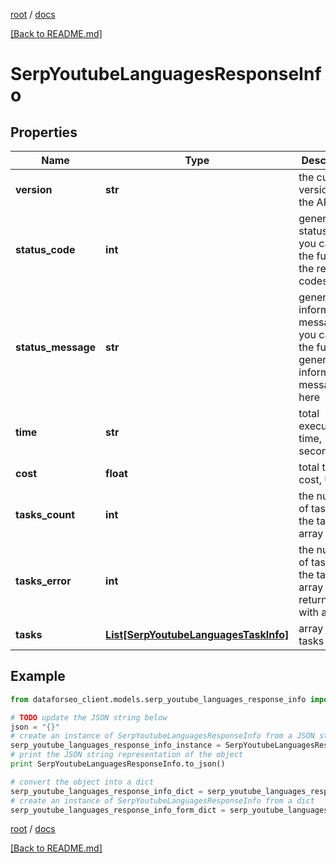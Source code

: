 [root](./../ "root") / [docs](./ "docs")

[[Back to README.md]](./../README.md "[Back to README.md]")

# SerpYoutubeLanguagesResponseInfo

## Properties

Name | Type | Description | Notes
------------ | ------------- | ------------- | -------------
**version** | **str** | the current version of the API | [optional]
**status_code** | **int** | general status code you can find the full list of the response codes here | [optional]
**status_message** | **str** | general informational message you can find the full list of general informational messages here | [optional]
**time** | **str** | total execution time, seconds | [optional]
**cost** | **float** | total tasks cost, USD | [optional]
**tasks_count** | **int** | the number of tasks in the tasks array | [optional]
**tasks_error** | **int** | the number of tasks in the tasks array returned with an error | [optional]
**tasks** | [**List[SerpYoutubeLanguagesTaskInfo]**](SerpYoutubeLanguagesTaskInfo.md) | array of tasks | [optional]

## Example

```python
from dataforseo_client.models.serp_youtube_languages_response_info import SerpYoutubeLanguagesResponseInfo

# TODO update the JSON string below
json = "{}"
# create an instance of SerpYoutubeLanguagesResponseInfo from a JSON string
serp_youtube_languages_response_info_instance = SerpYoutubeLanguagesResponseInfo.from_json(json)
# print the JSON string representation of the object
print SerpYoutubeLanguagesResponseInfo.to_json()

# convert the object into a dict
serp_youtube_languages_response_info_dict = serp_youtube_languages_response_info_instance.to_dict()
# create an instance of SerpYoutubeLanguagesResponseInfo from a dict
serp_youtube_languages_response_info_form_dict = serp_youtube_languages_response_info.from_dict(serp_youtube_languages_response_info_dict)
```

  

[root](./../ "root") / [docs](./ "docs")

[[Back to README.md]](./../README.md "[Back to README.md]")